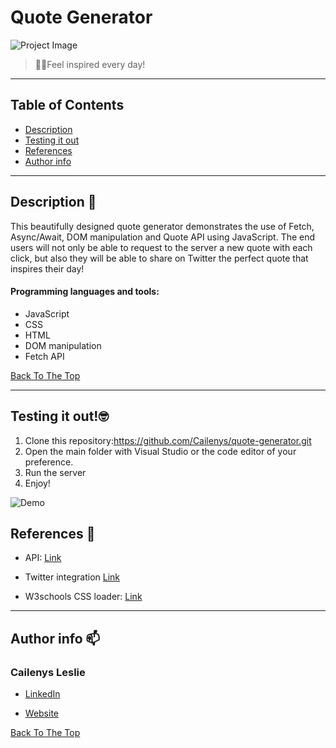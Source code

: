 # Quote Generator
![Project Image](https://cailenysleslie.com/wp-content/uploads/2022/10/Quote-project-image.jpg)

> 💁‍♀️Feel inspired every day!

---

## Table of Contents

- [Description](#description)
- [Testing it out](#testing-it-out)
- [References](#references)
- [Author info](#author-info)

---

## Description 📝

This beautifully designed quote generator demonstrates the use of Fetch, Async/Await,  DOM manipulation and Quote API using JavaScript.  The end users will not only be able to request to the server a new quote with each click, but also they will be able to share on Twitter the perfect quote that inspires their day!

#### Programming languages and tools:

- JavaScript
- CSS
- HTML
- DOM manipulation
- Fetch API


[Back To The Top](#Quote-Generator)

---

## Testing it out!🤓

1. Clone this repository:https://github.com/Cailenys/quote-generator.git
2. Open the main folder with Visual Studio or the code editor of your preference.
3. Run the server
4. Enjoy!

![Demo](https://cailenysleslie.com/wp-content/uploads/2022/10/Quote-generator-gif.gif)

## References 📖

- API: [Link](https://jacintodesign.github.io/quotes-api/data/quotes.json)

- Twitter integration [Link](https://twitter.com/intent/tweet)

- W3schools CSS loader: [Link](https://www.w3schools.com/howto/howto_css_loader.asp)

---

## Author info 📫 

### Cailenys Leslie

- [LinkedIn](https://www.linkedin.com/in/cailenysleslie/)

- [Website](https://cailenysleslie.com/)

[Back To The Top](#Quote-Generator)




